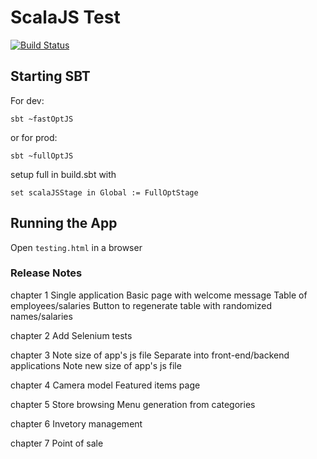 # ScalaJS Test

[![Build Status](https://travis-ci.org/dkittle/ScalaJS.svg?branch=master)](https://travis-ci.org/dkittle/ScalaJS)

## Starting SBT
For dev:
````
sbt ~fastOptJS
````

or for prod:
````
sbt ~fullOptJS
````

setup full in build.sbt with
````
set scalaJSStage in Global := FullOptStage
````

## Running the App

Open ```testing.html``` in a browser


### Release Notes

chapter 1
Single application
Basic page with welcome message
Table of employees/salaries
Button to regenerate table with randomized names/salaries

chapter 2
Add Selenium tests

chapter 3
Note size of app's js file
Separate into front-end/backend applications
Note new size of app's js file

chapter 4
Camera model
Featured items page

chapter 5
Store browsing
Menu generation from categories

chapter 6
Invetory management

chapter 7
Point of sale
